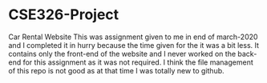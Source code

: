 # CSE326-Project
Car Rental Website
This was assignment given to me in end of march-2020 and I completed it in hurry because the time given for the it was a bit less. It contains only the front-end of the website and I never worked on the back-end for this assignment as it was not required.
I think the file management of this repo is not good as at that time I was totally new to github.
